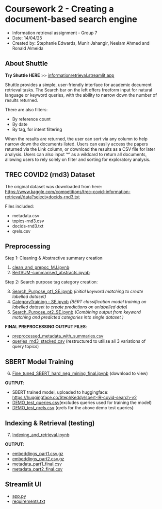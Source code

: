 # Coursework 2 - Creating a document-based search engine 
* Information retrieval assignment - Group 7
* Date: 14/04/25
* Created by: Stephanie Edwards, Munir Jahangir, Neelam Ahmed and Ronald Almeida

## **About Shuttle**

**Try Shuttle HERE** >> [informationretrieval.streamlit.app](https://informationretrieval.streamlit.app/) 

Shuttle provides a simple, user-friendly interface for academic document retrieval tasks. The Search bar on the left offers freeform input for natural language or keyword queries, with the ability to narrow down the number of results returned.

There are also filters:
* By reference count
* By date
* By tag, for intent filtering

When the results are returned, the user can sort via any column to help narrow down the documents listed. Users can easily access the papers returned via the Link column, or download the results as a CSV file for later analysis.
Users can also input ‘*’ as a wildcard to return all documents, allowing users to rely solely on filter and sorting for exploratory analysis.

## **TREC COVID2 (rnd3) Dataset**
The original dataset was downloaded from here: [https://www.kaggle.com/competitions/trec-covid-information-retrieval/data?select=docids-rnd3.txt ](https://www.kaggle.com/competitions/trec-covid-information-retrieval/data) 

Files included:
- metadata.csv
- topics-rnd3.csv
- docids-rnd3.txt
- qrels.csv

## **Preprocessing**
Step 1: Cleaning & Abstractive summary creation 
  1. [clean_and_prepoc_MJ.ipynb](https://github.com/Ron-DS-AI/Information_Retrieval/blob/main/Preprocessing/clean_and_prepoc_MJ.ipynb)
  2. [BertSUM-summarised_abstracts.ipynb](https://github.com/Ron-DS-AI/Information_Retrieval/blob/main/Preprocessing/BertSUM-summarised_abstracts.ipynb)

Step 2: Search purpose tag category creation:

  3. [Search_Purpose_pt1_SE.ipynb](https://github.com/Ron-DS-AI/Information_Retrieval/blob/main/SearchPurposeCategories/Search_Purpose_pt1_SE.ipynb) *(initial keyword matching to create labelled dataset)* 
  4. [CategoryTraining - SE.ipynb](https://github.com/Ron-DS-AI/Information_Retrieval/blob/main/SearchPurposeCategories/CategoryTraining%20-%20SE.ipynb) *(BERT classification model training on labelled dataset to create predictions on unlabelled data)* 
  5. [Search_Purpose_pt2_SE.ipynb](https://github.com/Ron-DS-AI/Information_Retrieval/blob/main/SearchPurposeCategories/Search_Purpose_pt2_SE.ipynb) *(Combining output from keyword matching and predicted categories into single dataset )* 

**FINAL PREPROCESSING OUTPUT FILES**: 
 * [preprocessed_metadata_with_summaries.csv](https://github.com/Ron-DS-AI/Information_Retrieval/blob/0fd7d6d8139ec75283087fed63419376812a68bc/Preprocessing/preprocessed_metadata_with_summaries.csv)
* [queries_rnd3_stacked.csv](https://github.com/Ron-DS-AI/Information_Retrieval/blob/0fd7d6d8139ec75283087fed63419376812a68bc/qrels/queries_rnd3_stacked.csv) (restructured to utilise all 3 variations of query topics)


## **SBERT Model Training**
6. [Fine_tuned_SBERT_hard_neg_mining_final.ipynb](https://github.com/Ron-DS-AI/Information_Retrieval/blob/95a2a13e7a47ce2e99f36fbff877bfa5d70c2f6c/Fine_tuned_SBERT_hard_neg_mining_final.ipynb) (download to view) 

**OUTPUT**:
* SBERT trained model, uploaded to huggingface: https://huggingface.co/StephKeddy/sbert-IR-covid-search-v2
* [DEMO_test_queries.csv](https://github.com/Ron-DS-AI/Information_Retrieval/blob/main/DEMO_test_queries.csv)(excludes queries used for training the model)
* [DEMO_test_qrels.csv](https://github.com/Ron-DS-AI/Information_Retrieval/blob/main/DEMO_test_qrels.csv) (qrels for the above demo test queries)

## **Indexing & Retrieval (testing)** 

7. [Indexing_and_retrieval.ipynb](https://github.com/Ron-DS-AI/Information_Retrieval/blob/main/Indexing_and_retrieval.ipynb) 

**OUTPUT**: 
* [embeddings_part1.csv.gz](https://github.com/Ron-DS-AI/Information_Retrieval/blob/main/full_corpus_SBERT_trained/embeddings_part1.csv.gz)
* [embeddings_part2.csv.gz](https://github.com/Ron-DS-AI/Information_Retrieval/blob/main/full_corpus_SBERT_trained/embeddings_part2.csv.gz)
* [metadata_part1_final.csv](https://github.com/Ron-DS-AI/Information_Retrieval/blob/main/full_corpus_SBERT_trained/metadata_part1_final.csv)
* [metadata_part2_final.csv](https://github.com/Ron-DS-AI/Information_Retrieval/blob/main/full_corpus_SBERT_trained/metadata_part2_final.csv)

## **Streamlit UI**
* [app.py](https://github.com/Ron-DS-AI/Information_Retrieval/blob/main/app.py)
* [requirements.txt](https://github.com/Ron-DS-AI/Information_Retrieval/blob/main/requirements.txt)
